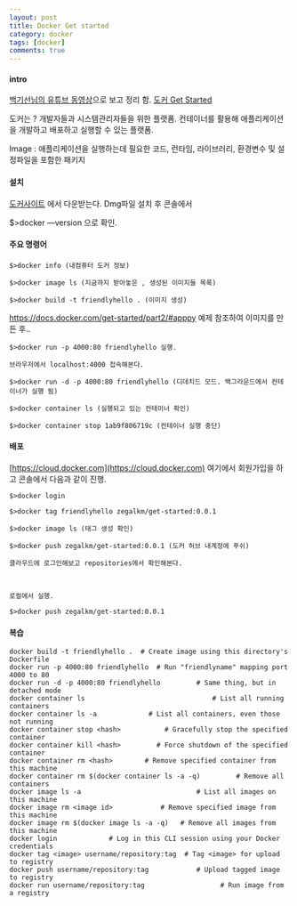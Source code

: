 ```yaml
---
layout: post
title: Docker Get started
category: docker
tags: [docker]
comments: true
---
```


#### intro

[백기선님의 유튜브 동영상](https://www.youtube.com/watch?v=9tW0QSsrhwc)으로 보고 정리 함. [도커 Get Started](https://docs.docker.com/get-started/)

도커는 ? 개발자들과 시스템관리자들을 위한 플랫폼. 컨테이너를 활용해 애플리케이션을 개발하고 배포하고 실행할 수 있는 플랫폼.

Image : 애플리케이션을 실행하는데 필요한 코드, 런타임, 라이브러리, 환경변수 및 설정파일을 포함한 패키지

#### 설치

[도커사이트](https://docs.docker.com) 에서 다운받는다. Dmg파일 설치 후 콘솔에서 

$>docker —version 으로 확인.

#### 주요 명령어

~~~
$>docker info (내컴퓨터 도커 정보)

$>docker image ls (지금까지 받아놓은 , 생성된 이미지들 목록)

$>docker build -t friendlyhello . (이미지 생성)
~~~

https://docs.docker.com/get-started/part2/#apppy 예제 참조하여 이미지를 만든 후..

~~~
$>docker run -p 4000:80 friendlyhello 실행.

브라우저에서 localhost:4000 접속해본다.

$>docker run -d -p 4000:80 friendlyhello (디데치드 모드. 백그라운드에서 컨테이너가 실행 됨)

$>docker container ls (실행되고 있는 컨테이너 확인)

$>docker container stop 1ab9f806719c (컨테이너 실행 중단)
~~~



#### 배포

[https://cloud.docker.com](https://cloud.docker.com) 여기에서 회원가입을 하고 콘솔에서 다음과 같이 진행.

~~~
$>docker login

$>docker tag friendlyhello zegalkm/get-started:0.0.1

$>docker image ls (태그 생성 확인)

$>docker push zegalkm/get-started:0.0.1 (도커 허브 내계정에 푸쉬)

클라우드에 로그인해보고 repositories에서 확인해본다.



로컬에서 실행.

$>docker push zegalkm/get-started:0.0.1

~~~



#### 복습

```
docker build -t friendlyhello .  # Create image using this directory's Dockerfile
docker run -p 4000:80 friendlyhello  # Run "friendlyname" mapping port 4000 to 80
docker run -d -p 4000:80 friendlyhello         # Same thing, but in detached mode
docker container ls                                # List all running containers
docker container ls -a             # List all containers, even those not running
docker container stop <hash>           # Gracefully stop the specified container
docker container kill <hash>         # Force shutdown of the specified container
docker container rm <hash>        # Remove specified container from this machine
docker container rm $(docker container ls -a -q)         # Remove all containers
docker image ls -a                             # List all images on this machine
docker image rm <image id>            # Remove specified image from this machine
docker image rm $(docker image ls -a -q)   # Remove all images from this machine
docker login             # Log in this CLI session using your Docker credentials
docker tag <image> username/repository:tag  # Tag <image> for upload to registry
docker push username/repository:tag            # Upload tagged image to registry
docker run username/repository:tag                   # Run image from a registry
```